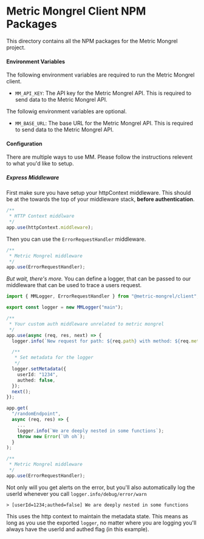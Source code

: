 # Metric Mongrel Client NPM Packages

This directory contains all the NPM packages for the Metric Mongrel project.

#### Environment Variables

The following environment variables are required to run the Metric Mongrel client.

- `MM_API_KEY`: The API key for the Metric Mongrel API. This is required to send data to the Metric Mongrel API.

The followig environment variables are optional.

- `MM_BASE_URL`: The base URL for the Metric Mongrel API. This is required to send data to the Metric Mongrel API.

#### Configuration

There are multiple ways to use MM. Please follow the instructions relevent to what you'd like to setup.

##### Express Middleware

First make sure you have setup your httpContext middleware. This should be at the towards the top of your middleware stack, **before authentication**.

```ts
/**
 * HTTP Context middlware
 */
app.use(httpContext.middleware);
```

Then you can use the `ErrorRequestHandler` middleware.

```ts
/**
 * Metric Mongrel middleware
 */
app.use(ErrorRequestHandler);
```

_But wait, there's more._ You can define a logger, that can be passed to our middleware that can be used to trace a users request.

```ts
import { MMLogger, ErrorRequestHandler } from "@metric-mongrel/client";

export const logger = new MMLogger("main");

/**
 * Your custom auth middleware unrelated to metric mongrel
 */
app.use(async (req, res, next) => {
  logger.info(`New request for path: ${req.path} with method: ${req.method}`);

  /**
   * Set metadata for the logger
   */
  logger.setMetadata({
    userId: "1234",
    authed: false,
  });
  next();
});

app.get(
  "/randomEndpoint",
  async (req, res) => {
    ...
    logger.info(`We are deeply nested in some functions`);
    throw new Error(`Uh oh`);
  }
);

/**
 * Metric Mongrel middleware
 */
app.use(ErrorRequestHandler);
```

Not only will you get alerts on the error, but you'll also automatically log the userId whenever you call `logger.info/debug/error/warn`

```
> [userId=1234;authed=false] We are deeply nested in some functions
```

This uses the http context to maintain the metadata state. This means as long as you use the exported `logger`, no matter where you are logging you'll always have the userId and authed flag (in this example).
